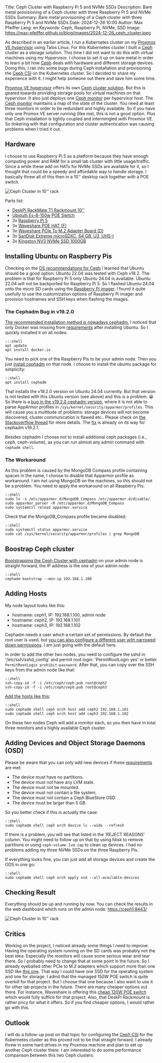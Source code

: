 Title: Ceph Cluster with Raspberry Pi 5 and NVMe SSDs
Description: Bare metal provisioning of a Ceph cluster with three Raspberry Pi 5 and NVMe SSDs 
Summary: Bare metal provisioning of a Ceph cluster with three Raspberry Pi 5 and NVMe SSDs
Date: 2024-12-26 10:00
Author: Max Pfeiffer
Lang: en
Keywords: Ceph, Raspberry Pi, NVMe, SSD
Image: https://max-pfeiffer.github.io/blog/images/2024-12-26_ceph_cluster.jpeg

As described in an earlier article, I run a Kubernetes cluster on my
[Proxmox VE hypervisor](https://www.proxmox.com/en/proxmox-virtual-environment/overview) using Talos Linux. For this
Kubernetes cluster I built a [Ceph](https://ceph.io/) cluster as a storage solution. This time I did not want to do this
with virtual machines using my Hypervisor. I choose to set it up on bare metal in order to learn a bit how
[Ceph](https://ceph.io/) deals with hardware and different storage devices. Doing this, I ran into some bugs during Ceph
installation and provisioning the [Ceph CSI](https://github.com/ceph/ceph-csi) on the Kubernetes cluster. So I decided
to share my experience with it. I might help someone out there and save him some time.

[Proxmox VE hypervisor](https://www.proxmox.com/en/proxmox-virtual-environment/overview) offers its own
[Ceph cluster solution](https://pve.proxmox.com/wiki/Deploy_Hyper-Converged_Ceph_Cluster). But this is geared towards
providing storage pools for virtual machines on that hypervisor. It also just deploys one
[Ceph monitor](https://docs.ceph.com/en/reef/glossary/#term-Ceph-Monitor) per hypervisor host. The
[Ceph monitor](https://docs.ceph.com/en/reef/glossary/#term-Ceph-Monitor) maintains a map of the state of the cluster.
You need at least three monitors in order to be redundant and highly available. So if you have only one Promox VE
server running (like me), this is not a good option. Plus that Ceph installation is tightly coupled and
intermingled with Proxmox VE. So tinkering with that configuration and cluster authentication was causing problems
when I tried it out.

## Hardware
I choose to use Raspberry Pi 5 as a platform because they have enough computing power and RAM for a small lab cluster
with little usage/traffic. Since a while these add on HATs for NVMe SSDs are available for it, so I thought that
could be a speedy and affordable way to handle storage. I basically threw all of this then in a 10'' desktop rack
together with a POE switch.

![Ceph Cluster in 10'' rack]({static}/images/2024-12-26_ceph_cluster.jpeg)

Parts list:

* [DeskPi RackMate T1 Rackmount 10''](https://deskpi.com/products/deskpi-rackmate-t1-2)
* [Ubiquiti Es-8-150w POE Switch](https://store.ui.com/us/en/products/es-8-150w)
* 3x [Raspberry Pi 5](https://www.raspberrypi.com/products/raspberry-pi-5/)
* 3x [Waveshare POE HAT (F)](https://www.waveshare.com/poe-hat-f.htm)
* 3x [Waveshare PCIe To M.2 Adapter Board (D)](https://www.waveshare.com/pcie-to-m.2-board-d.htm)
* 3x [SanDisk Extreme microSDXC, 64 GB, U3, UHS-I](https://www.digitec.ch/en/s1/product/sandisk-extreme-microsdxc-microsdxc-64-gb-u3-uhs-i-memory-card-20932252)
* 3x [Kingston NV3 NVMe SSD 1000GB](https://www.kingston.com/en/ssd/nv3-nvme-pcie-ssd)

## Installing Ubuntu on Raspberry Pis
Checking on the [OS recommendations for Ceph](https://docs.ceph.com/en/reef/start/os-recommendations/) I learned that
Ubuntu should be a good option: Ubuntu 22.04 was tested with Ceph v18.2.
The problem is that for Raspberry Pi 5 only Ubuntu 24.04 is available. Ubuntu 22.04 will not be backported for
Raspberry Pi 5. So I flashed Ubuntu 24.04 onto the micro SD cards using the [Raspberry Pi imager](https://www.raspberrypi.com/software/).
I found it quite usefully to use the customization options of Raspberry Pi imager and provision hostnames and SSH keys
when flashing the images.

### The Cephadm Bug in v19.2.0
[The recommended installation method is nowadays cephadm.](https://docs.ceph.com/en/reef/install/#recommended-methods)
I noticed that only Docker was missing from [requirements](https://docs.ceph.com/en/reef/cephadm/install/#requirements)
after installing Ubuntu. So I quickly installed it on all nodes:

    :::shell
    apt update
    apt install docker.io

You need to pick one of the Raspberry Pis to be your admin node. Then you just
[install cephadm](https://docs.ceph.com/en/reef/cephadm/install/#install-cephadm) on that node.  I choose to install
the ubuntu package for simplicity:

    ::shell
    apt install cephadm

That installs the v19.2.0 version on Ubuntu 24.04 currently. But that version is not tested with this Ubuntu version
(see above) and this is a problem. 😀 So there is a [bug in the v19.2.0 cephadm version](https://tracker.ceph.com/issues/66389),
where it is not able to parse AppArmor profiles in `/sys/kernel/security/apparmor/profiles`. This will cause you a
multitude of problems: storage devices will not become discovered, cluster communication is flawed etc.. Please check
on [the Stackoverflow thread](https://stackoverflow.com/questions/78743144/ceph-faild-to-add-osd-node-to-a-new-ceph-cluster-error-einval-traceback-most)
for more details. The [fix](https://tracker.ceph.com/issues/66530) is already on its way for cephadm v19.2.1.

Besides cephadm I choose not to install additional ceph packages (i.e., ceph, ceph-volume), as you can run almost any
admin command with `cephadm shell`.

### The Workaround
As this problem is caused by the MongoDB Compass profile containing spaces in the name, I choose to disable that
Apparmor profile as workaround. I am not using MongoDB on the machines, so this should not be a problem. You need to
apply the workaround on all Raspberry Pis:

    ::shell
    sudo ln -s /etc/apparmor.d/MongoDB_Compass /etc/apparmor.d/disable/
    sudo apparmor_parser -R /etc/apparmor.d/MongoDB_Compass
    sudo systemctl reload apparmor.service

Check that the MongoDB_Compass profile became disabled:

    ::shell
    sudo systemctl status apparmor.service
    sudo cat /sys/kernel/security/apparmor/profiles | grep MongoDB

## Boostrap Ceph cluster
[Bootstrapping the Ceph Cluster with cephadm](https://docs.ceph.com/en/reef/cephadm/install/#bootstrap-a-new-cluster)
on your admin node is straight forward, the IP address is the one of your admin node:

    ::shell
    cephadm bootstrap --mon-ip 192.168.1.100

## Adding Hosts
My node layout looks like this:

* hostname: ceph1, IP: 192.168.1.100, admin node 
* hostname: ceph2, IP: 192.168.1.101
* hostname: ceph3, IP: 192.168.1.102

Cephadm needs a user which a certain set of permissions. By default the root user is used, but
[you can also configure a different user with narrowed down permissions](https://docs.ceph.com/en/octopus/cephadm/operations/#configuring-a-different-ssh-user).
I am just going with the default here.

In order to add the other two nodes, you need to configure the sshd in '/etc/ssh/sshd_config' and permit root login:
'PermitRootLogin yes' or better `PermitRootLogin prohibit-password`. After that, you can copy over the SSH keys from the
admin node like that:

    ::shell
    ssh-copy-id -f -i /etc/ceph/ceph.pub root@ceph2
    ssh-copy-id -f -i /etc/ceph/ceph.pub root@ceph3
    
[Add the hosts like this](https://docs.ceph.com/en/reef/cephadm/host-management/#adding-hosts):

    ::shell
    sudo cephadm shell ceph orch host add ceph2 192.168.1.101
    sudo cephadm shell ceph orch host add ceph3 192.168.1.102

On these two nodes Ceph will add a monitor each, so you then have in total three monitors and a highly available Ceph
cluster.

## Adding Devices and Object Storage Daemons (OSD)
Please be aware that you can only add new devices if these
[requirements](https://docs.ceph.com/en/reef/cephadm/services/osd/#listing-storage-devices) are met:

* The device must have no partitions.
* The device must not have any LVM state.
* The device must not be mounted.
* The device must not contain a file system. 
* The device must not contain a Ceph BlueStore OSD. 
* The device must be larger than 5 GB.

So you better check if this is actually the case:

    ::shell
    sudo cephadm shell ceph orch device ls --wide --refresh

If there is a problem, you will see that listed in the 'REJECT REASONS' column. You might need to follow up on that by
using fdisk to remove partitions or using `ceph-volume lvm zap` to clean up devices.
I had no problems adding my three NVMe SSDs on the three Raspberry Pis.

If everything looks fine, you can just add all storage devices and create the ODS in one go:

    ::shell
    sudo cephadm shell ceph orch apply osd --all-available-devices

## Checking Result
Everything should be up and running by now. You can check the results in the web dashboard which runs on the admin
node: [https://ceph1:8443/](https://ceph1:8443/)

![Ceph Cluster in 10'' rack]({static}/images/2024-12-26_ceph_dashboard.png)

## Critics
Working on the project, I noticed already some things I need to improve. Having the operating system running on the
SD cards was probably not the best idea. Especially the monitors will cause some serious wear and tear there. So I
probably need to change that at some point in the future. So I already eyeballed other PCIe to M.2 adapters which
support more than one SSD like [this one](https://www.waveshare.com/pcie-to-2-ch-m.2-hat-plus-b.htm). That way I could
have one SSD for the operating system and one for storage.
I admit that the managed 150W POE switch is quite overkill for that project. But I choose that one because I also
want to use it for other lab projects in the future. There are many cheaper options out there. For instance, Waveshare
is offering this [cheap 120W POE switch](https://www.waveshare.com/gigabit-poe-switch-120w.htm) which would fully
suffice for that project.
Also, that DeskPi Rackmount is rather pricy for what it offers. So if you find cheaper options, I would rather go with
this.

## Outlook
I will do a follow-up post on that topic for configuring the [Ceph CSI](https://github.com/ceph/ceph-csi) for the
Kubernetes cluster as this proved not to be that straight forward.
I already threw in some hard drives in my Proxmox machine and plan to set up another Ceph cluster there. I am interested
to do some performance comparison between this two Ceph clusters.
